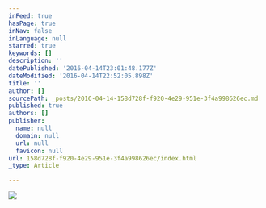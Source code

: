 ```yaml
---
inFeed: true
hasPage: true
inNav: false
inLanguage: null
starred: true
keywords: []
description: ''
datePublished: '2016-04-14T23:01:48.177Z'
dateModified: '2016-04-14T22:52:05.898Z'
title: ''
author: []
sourcePath: _posts/2016-04-14-158d728f-f920-4e29-951e-3f4a998626ec.md
published: true
authors: []
publisher:
  name: null
  domain: null
  url: null
  favicon: null
url: 158d728f-f920-4e29-951e-3f4a998626ec/index.html
_type: Article

---
```

![](https://the-grid-user-content.s3-us-west-2.amazonaws.com/69a64d7c-2ae3-4ca0-9596-74a236d756f3.jpg)